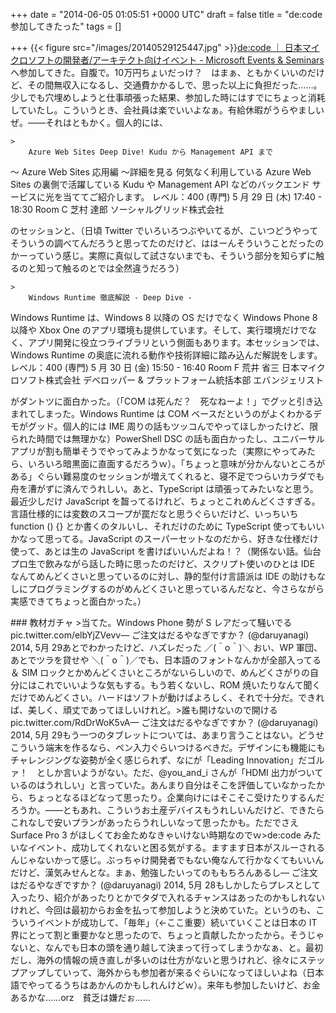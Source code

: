 
+++
date = "2014-06-05 01:05:51 +0000 UTC"
draft = false
title = "de:code 参加してきたった"
tags = []

+++
{{< figure src="/images/20140529125447.jpg"  >}}<a href="http://www.microsoft.com/ja-jp/events/developer/">de:code ｜ 日本マイクロソフトの開発者/アーキテクト向けイベント - Microsoft Events &amp; Seminars</a> へ参加してきた。自腹で。10万円ちょいだっけ？　はまぁ、ともかくいいのだけど、その間無収入になるし、交通費かかるしで、思った以上に負担だった……。少しでも穴埋めしようと仕事頑張った結果、参加した時にはすでにちょっと消耗していたし。こういうとき、会社員は楽でいいよなぁ。有給休暇がうらやましいぜ。――それはともかく。個人的には、

    >
        Azure Web Sites Deep Dive! Kudu から Management API まで 
～ Azure Web Sites 応用編 ～詳細を見る
何気なく利用している Azure Web Sites の裏側で活躍している Kudu や Management API などのバックエンド サービスに光を当ててご紹介します。
レベル：400 (専門)
5 月 29 日 (木) 17:40 - 18:30
Room C
芝村 達郎
ソーシャルグリッド株式会社

    
のセッションと、（日頃 Twitter でいろいろつぶやいてるが、こいつどうやってそういうの調べてんだろうと思ってたのだけど、ははーんそういうことだったのかーっていう感じ。実際に真似して試さないまでも、そういう部分を知らずに触るのと知って触るのとでは全然違うだろう）

    >
        Windows Runtime 徹底解説 - Deep Dive -
Windows Runtime は、Windows 8 以降の OS だけでなく Windows Phone 8 以降や Xbox One のアプリ環境も提供しています。そして、実行環境だけでなく、アプリ開発に役立つライブラリという側面もあります。本セッションでは、Windows Runtime の奥底に流れる動作や技術詳細に踏み込んだ解説をします。
レベル：400 (専門)
5 月 30 日 (金) 15:50 - 16:40
Room F
荒井 省三
日本マイクロソフト株式会社
デベロッパー &amp; プラットフォーム統括本部
エバンジェリスト

    
がダントツに面白かった。（「COM は死んだ？　死なねーよ！」でグッと引き込まれてしまった。Windows Runtime は COM ベースだというのがよくわかるデモがグッド。個人的には IME 周りの話もツッコんでやってほしかったけど、限られた時間では無理かな）PowerShell DSC の話も面白かったし、ユニバーサルアプリが割も簡単そうでやってみようかなって気になった（実際にやってみたら、いろいろ暗黒面に直面するだろうｗ）。「ちょっと意味が分かんないところがある」ぐらい難易度のセッションが増えてくれると、寝不足でつらいカラダでも舟を漕がずに済んでうれしい。あと、TypeScript は頑張ってみたいなと思う。最近少しだけ JavaScript を齧ってるけれど、ちょっとこれめんどくさすぎる。言語仕様的には変数のスコープが罠だなと思うぐらいだけど、いっちいち function () {} とか書くのタルいし、それだけのために TypeScript 使ってもいいかなって思ってる。JavaScript のスーパーセットなのだから、好きな仕様だけ使って、あとは生の JavaScript を書けばいいんだよね！？（関係ない話。仙台プロ生で飲みながら話した時に思ったのだけど、スクリプト使いのひとは IDE なんてめんどくさいと思っているのに対し、静的型付け言語派は IDE の助けもなしにプログラミングするのがめんどくさいと思っているんだなと、今さらながら実感できてちょっと面白かった。）

<div class="section">
    ### 教材ガチャ
    >当てた。Windows Phone 勢が S レアだって騒いでる pic.twitter.com/elbYjZVevv— ご注文はだるやなぎですか？ (@daruyanagi) 2014, 5月 29あとでわかったけど、ハズレだった ／(＾o＾)＼ おい、WP 軍団、あとでツラを貸せや ＼(＾o＾)／でも、日本語のフォントなんかが全部入ってる ＆ SIM ロックとかめんどくさいところがないらしいので、めんどくさがりの自分にはこれでいいような気もする。もう若くないし、ROM 焼いたりなんて聞くだけでめんどくさい。ハードはソフトが動けばよろしく、それで十分だ。できれば、美しく、頑丈であってほしいけれど。>誰も開けないので開ける pic.twitter.com/RdDrWoK5vA— ご注文はだるやなぎですか？ (@daruyanagi) 2014, 5月 29もう一つのタブレットについては、あまり言うことはない。どうせこういう端末を作るなら、ペン入力ぐらいつけるべきだ。デザインにも機能にもチャレンジングな姿勢が全く感じられず、なにが「Leading Innovation」だゴルァ！　としか言いようがない。ただ、@you_and_i さんが「HDMI 出力がついているのはうれしい」と言っていた。あんまり自分はそこを評価していなかったから、ちょっとなるほどなって思ったり。企業向けにはそこそこ受けたりするんだろうか。――ともあれ、こういうお土産デバイスもうれしいんだけど、できたらこれなしで安いプランがあったらうれしいなって思ったかも。ただでさえ Surface Pro 3 がほしくてお金ためなきゃいけない時期なのでｗ>de:code みたいなイベント、成功してくれないと困る気がする。ますます日本がスルーされるんじゃないかって感じ。ぶっちゃけ開発者でもない俺なんて行かなくてもいいんだけど、漢気みせんとな。まぁ、勉強したいってのももちろんあるし— ご注文はだるやなぎですか？ (@daruyanagi) 2014, 5月 28もしかしたらプレスとして入ったり、紹介があったりとかでタダで入れるチャンスはあったのかもしれないけれど、今回は最初からお金を払って参加しようと決めていた。というのも、こういうイベントが成功して、「毎年」（←ここ重要）続いていくことは日本の IT 界にとって割と重要かなと思ったので、ちょっと貢献したかったから。そうじゃないと、なんでも日本の頭を通り越して決まって行ってしまうかなぁ、と。最初だし、海外の情報の焼き直しが多いのは仕方がないと思うけれど、徐々にステップアップしていって、海外からも参加者が来るぐらいになってほしいよね（日本語でやってるうちはあかんのかもしれんけどｗ）。来年も参加したいけど、お金あるかな……orz　貧乏は嫌だぉ……

</div>

